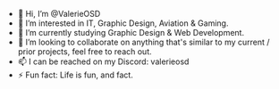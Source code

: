 - 👋 Hi, I’m @ValerieOSD
- 👀 I’m interested in IT, Graphic Design, Aviation & Gaming.
- 🌱 I’m currently studying Graphic Design & Web Development.
- 💞️ I’m looking to collaborate on anything that's similar to my current / prior projects, feel free to reach out.
- 📫 I can be reached on my Discord: valerieosd
- ⚡ Fun fact: Life is fun, and fact.
